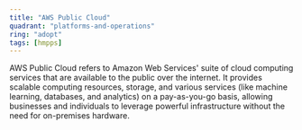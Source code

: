 ```yaml
---
title: "AWS Public Cloud"
quadrant: "platforms-and-operations"
ring: "adopt"
tags: [hmpps]
---
```


AWS Public Cloud refers to Amazon Web Services' suite of cloud computing services that are available to the public over the internet. It provides scalable computing resources, storage, and various services (like machine learning, databases, and analytics) on a pay-as-you-go basis, allowing businesses and individuals to leverage powerful infrastructure without the need for on-premises hardware.
